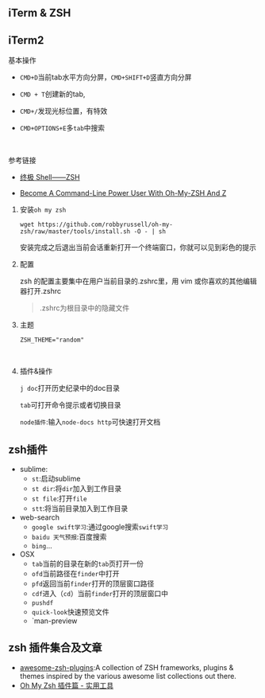 ## iTerm & ZSH

## iTerm2

基本操作

* `CMD+D`当前tab水平方向分屏，`CMD+SHIFT+D`竖直方向分屏

* `CMD + T`创建新的tab,

* `CMD+/`发现光标位置，有特效

* `CMD+OPTIONS+E`多`tab`中搜索

  ​



参考链接

* [终极 Shell——ZSH](https://zhuanlan.zhihu.com/p/19556676)

* [Become A Command-Line Power User With Oh-My-ZSH And Z](https://www.smashingmagazine.com/2015/07/become-command-line-power-user-oh-my-zsh-z/)



1. 安装`oh my zsh`

   ```
   wget https://github.com/robbyrussell/oh-my-zsh/raw/master/tools/install.sh -O - | sh
   ```

   安装完成之后退出当前会话重新打开一个终端窗口，你就可以见到彩色的提示

2. 配置

   zsh 的配置主要集中在用户当前目录的.zshrc里，用 vim 或你喜欢的其他编辑器打开.zshrc

   > .zshrc为根目录中的隐藏文件

3. 主题

   ```
   ZSH_THEME="random"
   ```

   ​

4. 插件&操作

   `j doc`打开历史纪录中的doc目录

   `tab`可打开命令提示或者切换目录

   `node插件`:输入`node-docs http`可快速打开文档








##  zsh插件

- sublime: 
  - `st`:启动sublime
  - `st dir`:将`dir`加入到工作目录
  - `st file`:打开`file`
  - `stt`:将当前目录加入到工作目录
- web-search
  - `google swift学习`:通过google搜索`swift学习`
  - `baidu 天气预报`:百度搜索
  - `bing`...
- OSX
  - `tab`当前的目录在新的`tab`页打开一份
  - `ofd`当前路径在`finder`中打开
  - `pfd`返回当前`finder`打开的顶层窗口路径
  - `cdf`进入（`cd`）当前`finder`打开的顶层窗口中
  - `pushdf`
  - `quick-look`快速预览文件
  - `man-preview



## zsh 插件集合及文章

- [awesome-zsh-plugins](https://github.com/unixorn/awesome-zsh-plugins):A collection of ZSH frameworks, plugins & themes inspired by the various awesome list collections out there.
- [Oh My Zsh 插件篇 - 实用工具](http://www.swiftcafe.io/2015/12/04/omz-plugin/?utm_source=tuicool&utm_medium=referral)